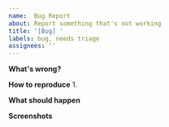 ```yaml
---
name:  Bug Report
about: Report something that's not working
title: '[Bug] '
labels: bug, needs triage
assignees: ''
---
```

**What's wrong?**
<!-- Describe what isn't working as expected -->

**How to reproduce**
1. 

**What should happen**
<!-- Describe what you expected instead -->

**Screenshots**
<!-- If helpful, add screenshots -->